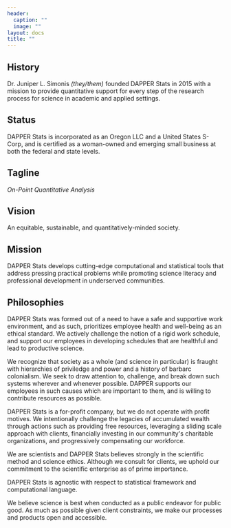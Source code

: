 ```yaml
---
header:
  caption: ""
  image: ""
layout: docs
title: ""
---
```


## History

Dr. Juniper L. Simonis *(they/them)* founded DAPPER Stats in 2015 with a mission to provide quantitative support for every step of the research process for science in academic and applied settings.

## Status

DAPPER Stats is incorporated as an Oregon LLC and a United States S-Corp, and is certified as a woman-owned and emerging small business at both the federal and state levels. 

## Tagline

*On-Point Quantitative Analysis*

## Vision 

An equitable, sustainable, and quantitatively-minded society.

## Mission 

DAPPER Stats develops cutting-edge computational and statistical tools that address pressing practical problems while promoting science literacy and professional development in underserved communities. 

## Philosophies

DAPPER Stats was formed out of a need to have a safe and supportive work environment, and as such, prioritizes employee health and well-being as an ethical standard. 
We actively challenge the notion of a rigid work schedule, and support our employees in developing schedules that are healthful and lead to productive science.

We recognize that society as a whole (and science in particular) is fraught with hierarchies of priviledge and power and a history of barbarc colonialism. 
We seek to draw attention to, challenge, and break down such systems wherever and whenever possible. 
DAPPER supports our employees in such causes which are important to them, and is willing to contribute resources as possible.

DAPPER Stats is a for-profit company, but we do not operate with profit motives. 
We intentionally challenge the legacies of accumulated wealth through actions such as providing free resources, leveraging a sliding scale approach with clients, financially investing in our community's charitable organizations, and progressively compensating our workforce. 

We are scientists and DAPPER Stats believes strongly in the scientific method and science ethics. 
Although we consult for clients, we uphold our commitment to the scientific enterprise as of prime importance. 

DAPPER Stats is agnostic with respect to statistical framework and computational language.  

We believe science is best when conducted as a public endeavor for public good. 
As much as possible given client constraints, we make our processes and products open and accessible. 